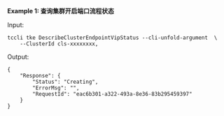 **Example 1: 查询集群开启端口流程状态**



Input: 

```
tccli tke DescribeClusterEndpointVipStatus --cli-unfold-argument  \
    --ClusterId cls-xxxxxxxx,
```

Output: 
```
{
    "Response": {
        "Status": "Creating",
        "ErrorMsg": "",
        "RequestId": "eac6b301-a322-493a-8e36-83b295459397"
    }
}
```

